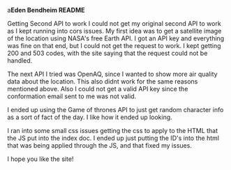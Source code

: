 a**Eden Bendheim README**

Getting Second API to work
I could not get my original second API to work as I kept running into cors issues. My first idea was to get a satellite image of the location using NASA's free Earth API. I got an API key and everything was fine on that end, but I could not get the request to work. 
I kept getting 200 and 503 codes, with the site saying that the request could not be handled. 

The next API I tried was OpenAQ, since I wanted to show more air quality data about the location. This also didnt work for the same reasons mentioned above. Also I could not get a valid API key since the conformation email sent to me was not valid.

I ended up using the Game of thrones API to just get random character info as a sort of fact of the day. I like how it ended up looking. 

I ran into some small css issues getting the css to apply to the HTML that the JS put into the index doc. I ended up just putting the ID's into the html that was being applied through the JS, and that fixed my issues.

I hope you like the site!
